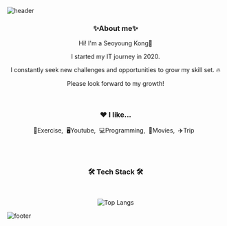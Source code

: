 <!--
**promise310/promise310** is a ✨ _special_ ✨ repository because its `README.md` (this file) appears on your GitHub profile.

Here are some ideas to get you started:

- 🔭 I’m currently working on ...
- 🌱 I’m currently learning ...
- 👯 I’m looking to collaborate on ...
- 🤔 I’m looking for help with ...
- 💬 Ask me about ...
- 📫 How to reach me: ...
- 😄 Pronouns: ...
- ⚡ Fun fact: ...
-->


![header](https://capsule-render.vercel.app/api?type=waving&color=auto&height=200&section=header&text=Welcome%20to%20my%20Github&fontSize=50&animation=twinkling&text-color=black)

<h3 align="center"><b>✨About me✨</b></h3>
<!-- <p align="center"><a href="자신의 블로그 주소" target="_blank"><img src="https://img.shields.io/badge/BLOG-EA4AAA?style=flat&logo=GitHub Sponsors&logoColor=white"/></a></p>
 -->
<p align="center">Hi! I'm a Seoyoung Kong👋</p>
<p align="center">I started my IT journey in 2020.</p>
<p align="center">I constantly seek new challenges and opportunities to grow my skill set. 🔥</p>
<p align="center">Please look forward to my growth!</p>

<br>

<h3 align="center">❤️ I like...</h3>
<p align="center">💪Exercise,&nbsp;&nbsp;🖥Youtube,&nbsp;&nbsp;💻Programming,&nbsp;&nbsp;🎥Movies,&nbsp;&nbsp;✈️Trip&nbsp;&nbsp;</p>

<br>
<br>

<h3 align="center"><b>🛠 Tech Stack 🛠</b></h3>
</br>
<!-- <p align="center"> -->
<div align="center"> 
  
  ![Top Langs](https://github-readme-stats.vercel.app/api/top-langs/?username=promise310&layout=compact&theme=tokyonight)
</div>

![footer](https://capsule-render.vercel.app/api?type=waving&color=auto&height=100&section=footer)
